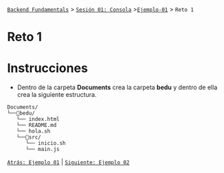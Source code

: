 [`Backend Fundamentals`](../../README.md) > [`Sesión 01: Consola`](../README.md) >[`Ejemplo-01`](../Ejemplo-01) > `Reto 1`

# Reto 1

# Instrucciones


- Dentro de la carpeta **Documents** crea la carpeta **bedu** y dentro de ella crea la siguiente estructura.


```terminal
Documents/
└──📂bedu/
   └── index.html
   └── README.md
   └── hola.sh
   └──📂src/
      └── inicio.sh
      └── main.js
```

[`Atrás: Ejemplo 01`](../Ejemplo-01) | [`Siguiente: Ejemplo 02`](https://github.com/beduExpert/A2-Backend-Fundamentals-2020/tree/master/Sesion-01/Ejemplo-02)
